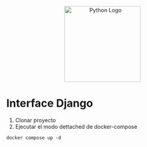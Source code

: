 <p align="center">
  <a href="https://www.python.org/" target="_blank"><img src="https://www.python.org/static/img/python-logo-large.c36dccadd999.png" width="200" alt="Python Logo" /></a>
</p>


# Interface Django

1. Clonar proyecto
2. Ejecutar el modo dettached de docker-compose
```
docker compose up -d
```
